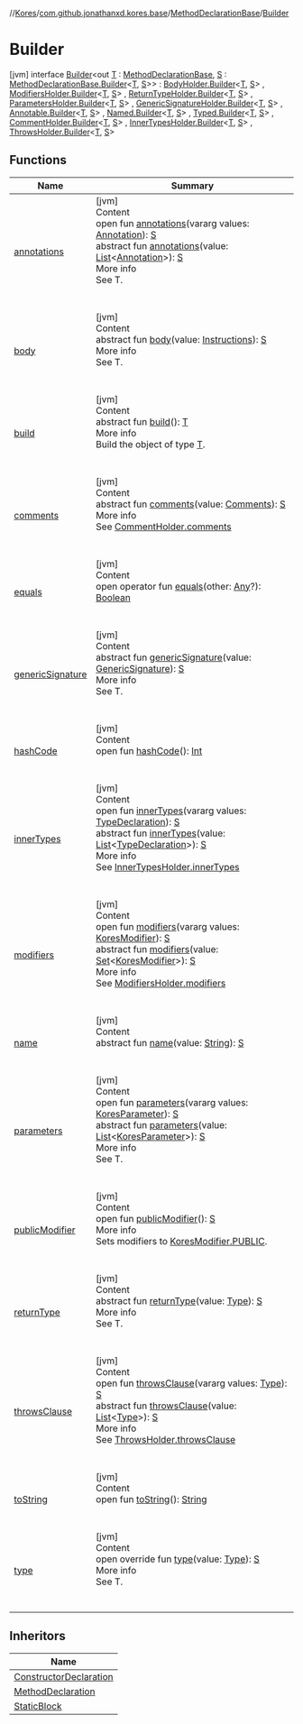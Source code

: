 //[Kores](../../../index.md)/[com.github.jonathanxd.kores.base](../../index.md)/[MethodDeclarationBase](../index.md)/[Builder](index.md)



# Builder  
 [jvm] interface [Builder](index.md)<out [T](index.md) : [MethodDeclarationBase](../index.md), [S](index.md) : [MethodDeclarationBase.Builder](index.md)<[T](index.md), [S](index.md)>> : [BodyHolder.Builder](../../-body-holder/-builder/index.md)<[T](index.md), [S](index.md)> , [ModifiersHolder.Builder](../../-modifiers-holder/-builder/index.md)<[T](index.md), [S](index.md)> , [ReturnTypeHolder.Builder](../../-return-type-holder/-builder/index.md)<[T](index.md), [S](index.md)> , [ParametersHolder.Builder](../../-parameters-holder/-builder/index.md)<[T](index.md), [S](index.md)> , [GenericSignatureHolder.Builder](../../-generic-signature-holder/-builder/index.md)<[T](index.md), [S](index.md)> , [Annotable.Builder](../../-annotable/-builder/index.md)<[T](index.md), [S](index.md)> , [Named.Builder](../../-named/-builder/index.md)<[T](index.md), [S](index.md)> , [Typed.Builder](../../-typed/-builder/index.md)<[T](index.md), [S](index.md)> , [CommentHolder.Builder](../../../com.github.jonathanxd.kores.base.comment/-comment-holder/-builder/index.md)<[T](index.md), [S](index.md)> , [InnerTypesHolder.Builder](../../-inner-types-holder/-builder/index.md)<[T](index.md), [S](index.md)> , [ThrowsHolder.Builder](../../-throws-holder/-builder/index.md)<[T](index.md), [S](index.md)>    


## Functions  
  
|  Name|  Summary| 
|---|---|
| <a name="com.github.jonathanxd.kores.base/Annotable.Builder/annotations/#kotlin.Array[com.github.jonathanxd.kores.base.Annotation]/PointingToDeclaration/"></a>[annotations](../../-annotable/-builder/annotations.md)| <a name="com.github.jonathanxd.kores.base/Annotable.Builder/annotations/#kotlin.Array[com.github.jonathanxd.kores.base.Annotation]/PointingToDeclaration/"></a>[jvm]  <br>Content  <br>open fun [annotations](../../-annotable/-builder/annotations.md)(vararg values: [Annotation](../../-annotation/index.md)): [S](index.md)  <br>abstract fun [annotations](../../-annotable/-builder/annotations.md)(value: [List](https://kotlinlang.org/api/latest/jvm/stdlib/kotlin.collections/-list/index.html)<[Annotation](../../-annotation/index.md)>): [S](index.md)  <br>More info  <br>See T.  <br><br><br>
| <a name="com.github.jonathanxd.kores.base/BodyHolder.Builder/body/#com.github.jonathanxd.kores.Instructions/PointingToDeclaration/"></a>[body](../../-body-holder/-builder/body.md)| <a name="com.github.jonathanxd.kores.base/BodyHolder.Builder/body/#com.github.jonathanxd.kores.Instructions/PointingToDeclaration/"></a>[jvm]  <br>Content  <br>abstract fun [body](../../-body-holder/-builder/body.md)(value: [Instructions](../../../com.github.jonathanxd.kores/-instructions/index.md)): [S](index.md)  <br>More info  <br>See T.  <br><br><br>
| <a name="com.github.jonathanxd.kores.builder/Builder/build/#/PointingToDeclaration/"></a>[build](../../../com.github.jonathanxd.kores.builder/-builder/build.md)| <a name="com.github.jonathanxd.kores.builder/Builder/build/#/PointingToDeclaration/"></a>[jvm]  <br>Content  <br>abstract fun [build](../../../com.github.jonathanxd.kores.builder/-builder/build.md)(): [T](index.md)  <br>More info  <br>Build the object of type [T](../../../com.github.jonathanxd.kores.builder/-builder/index.md).  <br><br><br>
| <a name="com.github.jonathanxd.kores.base.comment/CommentHolder.Builder/comments/#com.github.jonathanxd.kores.base.comment.Comments/PointingToDeclaration/"></a>[comments](../../../com.github.jonathanxd.kores.base.comment/-comment-holder/-builder/comments.md)| <a name="com.github.jonathanxd.kores.base.comment/CommentHolder.Builder/comments/#com.github.jonathanxd.kores.base.comment.Comments/PointingToDeclaration/"></a>[jvm]  <br>Content  <br>abstract fun [comments](../../../com.github.jonathanxd.kores.base.comment/-comment-holder/-builder/comments.md)(value: [Comments](../../../com.github.jonathanxd.kores.base.comment/-comments/index.md)): [S](index.md)  <br>More info  <br>See [CommentHolder.comments](../../../com.github.jonathanxd.kores.base.comment/-comment-holder/comments.md)  <br><br><br>
| <a name="kotlin/Any/equals/#kotlin.Any?/PointingToDeclaration/"></a>[equals](../../../com.github.jonathanxd.kores.util/-simple-resolver/index.md#%5Bkotlin%2FAny%2Fequals%2F%23kotlin.Any%3F%2FPointingToDeclaration%2F%5D%2FFunctions%2F-1211764316)| <a name="kotlin/Any/equals/#kotlin.Any?/PointingToDeclaration/"></a>[jvm]  <br>Content  <br>open operator fun [equals](../../../com.github.jonathanxd.kores.util/-simple-resolver/index.md#%5Bkotlin%2FAny%2Fequals%2F%23kotlin.Any%3F%2FPointingToDeclaration%2F%5D%2FFunctions%2F-1211764316)(other: [Any](https://kotlinlang.org/api/latest/jvm/stdlib/kotlin/-any/index.html)?): [Boolean](https://kotlinlang.org/api/latest/jvm/stdlib/kotlin/-boolean/index.html)  <br><br><br>
| <a name="com.github.jonathanxd.kores.base/GenericSignatureHolder.Builder/genericSignature/#com.github.jonathanxd.kores.generic.GenericSignature/PointingToDeclaration/"></a>[genericSignature](../../-generic-signature-holder/-builder/generic-signature.md)| <a name="com.github.jonathanxd.kores.base/GenericSignatureHolder.Builder/genericSignature/#com.github.jonathanxd.kores.generic.GenericSignature/PointingToDeclaration/"></a>[jvm]  <br>Content  <br>abstract fun [genericSignature](../../-generic-signature-holder/-builder/generic-signature.md)(value: [GenericSignature](../../../com.github.jonathanxd.kores.generic/-generic-signature/index.md)): [S](index.md)  <br>More info  <br>See T.  <br><br><br>
| <a name="kotlin/Any/hashCode/#/PointingToDeclaration/"></a>[hashCode](../../../com.github.jonathanxd.kores.util/-simple-resolver/index.md#%5Bkotlin%2FAny%2FhashCode%2F%23%2FPointingToDeclaration%2F%5D%2FFunctions%2F-1211764316)| <a name="kotlin/Any/hashCode/#/PointingToDeclaration/"></a>[jvm]  <br>Content  <br>open fun [hashCode](../../../com.github.jonathanxd.kores.util/-simple-resolver/index.md#%5Bkotlin%2FAny%2FhashCode%2F%23%2FPointingToDeclaration%2F%5D%2FFunctions%2F-1211764316)(): [Int](https://kotlinlang.org/api/latest/jvm/stdlib/kotlin/-int/index.html)  <br><br><br>
| <a name="com.github.jonathanxd.kores.base/InnerTypesHolder.Builder/innerTypes/#kotlin.Array[com.github.jonathanxd.kores.base.TypeDeclaration]/PointingToDeclaration/"></a>[innerTypes](../../-inner-types-holder/-builder/inner-types.md)| <a name="com.github.jonathanxd.kores.base/InnerTypesHolder.Builder/innerTypes/#kotlin.Array[com.github.jonathanxd.kores.base.TypeDeclaration]/PointingToDeclaration/"></a>[jvm]  <br>Content  <br>open fun [innerTypes](../../-inner-types-holder/-builder/inner-types.md)(vararg values: [TypeDeclaration](../../-type-declaration/index.md)): [S](index.md)  <br>abstract fun [innerTypes](../../-inner-types-holder/-builder/inner-types.md)(value: [List](https://kotlinlang.org/api/latest/jvm/stdlib/kotlin.collections/-list/index.html)<[TypeDeclaration](../../-type-declaration/index.md)>): [S](index.md)  <br>More info  <br>See [InnerTypesHolder.innerTypes](../../-inner-types-holder/inner-types.md)  <br><br><br>
| <a name="com.github.jonathanxd.kores.base/ModifiersHolder.Builder/modifiers/#kotlin.Array[com.github.jonathanxd.kores.base.KoresModifier]/PointingToDeclaration/"></a>[modifiers](../../-modifiers-holder/-builder/modifiers.md)| <a name="com.github.jonathanxd.kores.base/ModifiersHolder.Builder/modifiers/#kotlin.Array[com.github.jonathanxd.kores.base.KoresModifier]/PointingToDeclaration/"></a>[jvm]  <br>Content  <br>open fun [modifiers](../../-modifiers-holder/-builder/modifiers.md)(vararg values: [KoresModifier](../../-kores-modifier/index.md)): [S](index.md)  <br>abstract fun [modifiers](../../-modifiers-holder/-builder/modifiers.md)(value: [Set](https://kotlinlang.org/api/latest/jvm/stdlib/kotlin.collections/-set/index.html)<[KoresModifier](../../-kores-modifier/index.md)>): [S](index.md)  <br>More info  <br>See [ModifiersHolder.modifiers](../../-modifiers-holder/modifiers.md)  <br><br><br>
| <a name="com.github.jonathanxd.kores.base/Named.Builder/name/#kotlin.String/PointingToDeclaration/"></a>[name](../../-named/-builder/name.md)| <a name="com.github.jonathanxd.kores.base/Named.Builder/name/#kotlin.String/PointingToDeclaration/"></a>[jvm]  <br>Content  <br>abstract fun [name](../../-named/-builder/name.md)(value: [String](https://kotlinlang.org/api/latest/jvm/stdlib/kotlin/-string/index.html)): [S](index.md)  <br><br><br>
| <a name="com.github.jonathanxd.kores.base/ParametersHolder.Builder/parameters/#kotlin.Array[com.github.jonathanxd.kores.base.KoresParameter]/PointingToDeclaration/"></a>[parameters](../../-parameters-holder/-builder/parameters.md)| <a name="com.github.jonathanxd.kores.base/ParametersHolder.Builder/parameters/#kotlin.Array[com.github.jonathanxd.kores.base.KoresParameter]/PointingToDeclaration/"></a>[jvm]  <br>Content  <br>open fun [parameters](../../-parameters-holder/-builder/parameters.md)(vararg values: [KoresParameter](../../-kores-parameter/index.md)): [S](index.md)  <br>abstract fun [parameters](../../-parameters-holder/-builder/parameters.md)(value: [List](https://kotlinlang.org/api/latest/jvm/stdlib/kotlin.collections/-list/index.html)<[KoresParameter](../../-kores-parameter/index.md)>): [S](index.md)  <br>More info  <br>See T.  <br><br><br>
| <a name="com.github.jonathanxd.kores.base/ModifiersHolder.Builder/publicModifier/#/PointingToDeclaration/"></a>[publicModifier](../../-modifiers-holder/-builder/public-modifier.md)| <a name="com.github.jonathanxd.kores.base/ModifiersHolder.Builder/publicModifier/#/PointingToDeclaration/"></a>[jvm]  <br>Content  <br>open fun [publicModifier](../../-modifiers-holder/-builder/public-modifier.md)(): [S](index.md)  <br>More info  <br>Sets modifiers to [KoresModifier.PUBLIC](../../-kores-modifier/-p-u-b-l-i-c/index.md).  <br><br><br>
| <a name="com.github.jonathanxd.kores.base/ReturnTypeHolder.Builder/returnType/#java.lang.reflect.Type/PointingToDeclaration/"></a>[returnType](../../-return-type-holder/-builder/return-type.md)| <a name="com.github.jonathanxd.kores.base/ReturnTypeHolder.Builder/returnType/#java.lang.reflect.Type/PointingToDeclaration/"></a>[jvm]  <br>Content  <br>abstract fun [returnType](../../-return-type-holder/-builder/return-type.md)(value: [Type](https://docs.oracle.com/javase/8/docs/api/java/lang/reflect/Type.html)): [S](index.md)  <br>More info  <br>See T.  <br><br><br>
| <a name="com.github.jonathanxd.kores.base/ThrowsHolder.Builder/throwsClause/#kotlin.Array[java.lang.reflect.Type]/PointingToDeclaration/"></a>[throwsClause](../../-throws-holder/-builder/throws-clause.md)| <a name="com.github.jonathanxd.kores.base/ThrowsHolder.Builder/throwsClause/#kotlin.Array[java.lang.reflect.Type]/PointingToDeclaration/"></a>[jvm]  <br>Content  <br>open fun [throwsClause](../../-throws-holder/-builder/throws-clause.md)(vararg values: [Type](https://docs.oracle.com/javase/8/docs/api/java/lang/reflect/Type.html)): [S](index.md)  <br>abstract fun [throwsClause](../../-throws-holder/-builder/throws-clause.md)(value: [List](https://kotlinlang.org/api/latest/jvm/stdlib/kotlin.collections/-list/index.html)<[Type](https://docs.oracle.com/javase/8/docs/api/java/lang/reflect/Type.html)>): [S](index.md)  <br>More info  <br>See [ThrowsHolder.throwsClause](../../-throws-holder/throws-clause.md)  <br><br><br>
| <a name="kotlin/Any/toString/#/PointingToDeclaration/"></a>[toString](../../../com.github.jonathanxd.kores.util/-simple-resolver/index.md#%5Bkotlin%2FAny%2FtoString%2F%23%2FPointingToDeclaration%2F%5D%2FFunctions%2F-1211764316)| <a name="kotlin/Any/toString/#/PointingToDeclaration/"></a>[jvm]  <br>Content  <br>open fun [toString](../../../com.github.jonathanxd.kores.util/-simple-resolver/index.md#%5Bkotlin%2FAny%2FtoString%2F%23%2FPointingToDeclaration%2F%5D%2FFunctions%2F-1211764316)(): [String](https://kotlinlang.org/api/latest/jvm/stdlib/kotlin/-string/index.html)  <br><br><br>
| <a name="com.github.jonathanxd.kores.base/MethodDeclarationBase.Builder/type/#java.lang.reflect.Type/PointingToDeclaration/"></a>[type](type.md)| <a name="com.github.jonathanxd.kores.base/MethodDeclarationBase.Builder/type/#java.lang.reflect.Type/PointingToDeclaration/"></a>[jvm]  <br>Content  <br>open override fun [type](type.md)(value: [Type](https://docs.oracle.com/javase/8/docs/api/java/lang/reflect/Type.html)): [S](index.md)  <br>More info  <br>See T.  <br><br><br>


## Inheritors  
  
|  Name| 
|---|
| <a name="com.github.jonathanxd.kores.base/ConstructorDeclaration.Builder///PointingToDeclaration/"></a>[ConstructorDeclaration](../../-constructor-declaration/-builder/index.md)
| <a name="com.github.jonathanxd.kores.base/MethodDeclaration.Builder///PointingToDeclaration/"></a>[MethodDeclaration](../../-method-declaration/-builder/index.md)
| <a name="com.github.jonathanxd.kores.base/StaticBlock.Builder///PointingToDeclaration/"></a>[StaticBlock](../../-static-block/-builder/index.md)

